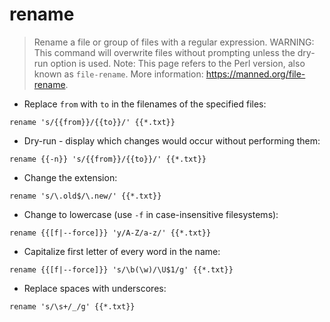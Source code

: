 # rename

> Rename a file or group of files with a regular expression.
> WARNING: This command will overwrite files without prompting unless the dry-run option is used.
> Note: This page refers to the Perl version, also known as `file-rename`.
> More information: <https://manned.org/file-rename>.

- Replace `from` with `to` in the filenames of the specified files:

`rename 's/{{from}}/{{to}}/' {{*.txt}}`

- Dry-run - display which changes would occur without performing them:

`rename {{-n}} 's/{{from}}/{{to}}/' {{*.txt}}`

- Change the extension:

`rename 's/\.old$/\.new/' {{*.txt}}`

- Change to lowercase (use `-f` in case-insensitive filesystems):

`rename {{[f|--force]}} 'y/A-Z/a-z/' {{*.txt}}`

- Capitalize first letter of every word in the name:

`rename {{[f|--force]}} 's/\b(\w)/\U$1/g' {{*.txt}}`

- Replace spaces with underscores:

`rename 's/\s+/_/g' {{*.txt}}`
